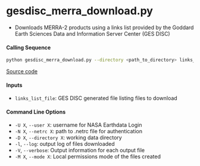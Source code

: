 gesdisc_merra_download.py
=========================

- Downloads MERRA-2 products using a links list provided by the Goddard Earth Sciences Data and Information Server Center (GES DISC)

#### Calling Sequence
```bash
python gesdisc_merra_download.py --directory <path_to_directory> links_list_file
```
[Source code](https://github.com/tsutterley/model-harmonics/blob/main/reanalysis/gesdisc_merra_download.py)

#### Inputs
- `links_list_file`: GES DISC generated file listing files to download

#### Command Line Options
- `-U X`, `--user X`: username for NASA Earthdata Login
- `-N X`, `--netrc X`: path to .netrc file for authentication
- `-D X`, `--directory X`: working data directory
- `-l`, `--log`: output log of files downloaded
- `-V`, `--verbose`: Output information for each output file
- `-M X`, `--mode X`: Local permissions mode of the files created
